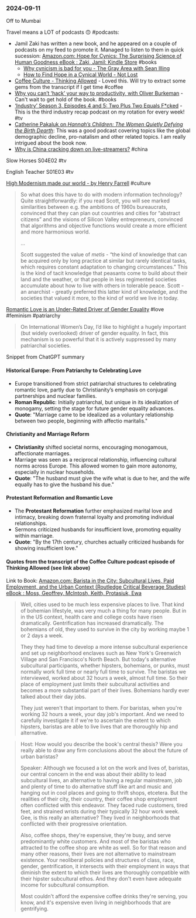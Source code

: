 ### 2024-09-11

Off to Mumbai

Travel means a LOT of podcasts 🙃 #podcasts:
* Jamil Zaki has written a new book, and he appeared on a couple of podcasts on my feed to promote it. Managed to listen to them in quick sucession: [Amazon.com: Hope for Cynics: The Surprising Science of Human Goodness eBook : Zaki, Jamil: Kindle Store](https://www.amazon.com/Hope-Cynics-Surprising-Science-Goodness-ebook/dp/B0CR93L55W) #books
	* [Why cynicism is bad for you - The Gray Area with Sean Illing](https://lnns.co/KJrxd0Btgyj)
	* [How to Find Hope in a Cynical World - Not Lost](https://lnns.co/aqvnmTCclKU)
* [Coffee Culture - Thinking Allowed](https://lnns.co/5HU4-vB0omc) - Loved this. Will try to extract some gems from the transcript if I get time #coffee 
* [Why you can’t ‘hack’ your way to productivity, with Oliver Burkeman](https://lnns.co/ANUPVDpXhaM) - Can't wait to get hold of the book. #books
* [‘Industry’ Season 3, Episodes 4 and 5: Two Plus Two Equals F\*cked](https://lnns.co/y2GIrJ78qxU) - This is the third industry recap podcast on my rotation for every week! #tv
* [Catherine Pakaluk on _Hannah’s Children: The Women Quietly Defying the Birth Dearth_](https://lnns.co/0vM9bNpx78T): This was a good podcast covering topics like the global demographic decline, pro-natalism and other related topics. I am really intrigued about the book now.
* [Why is China cracking down on live-streamers?](https://www.economist.com/podcasts/2024/09/10/why-is-china-cracking-down-on-live-streamers) #china

Slow Horses S04E02 #tv

English Teacher S01E03 #tv

[High Modernism made our world - by Henry Farrell](https://www.programmablemutter.com/p/high-modernism-made-our-world) #culture

> So what does this have to do with modern information technology? Quite straightforwardly: if you read Scott, you will see marked similarities between e.g. the ambitions of 1960s bureaucrats, convinced that they can plan out countries and cities for “abstract citizens” and the visions of Silicon Valley entrepreneurs, convinced that algorithms and objective functions would create a more efficient and more harmonious world.
> 
> …
> 
> Scott suggested the value of _metis_ - “the kind of knowledge that can be acquired only by long practice at similar but rarely identical tasks, which requires constant adaptation to changing circumstances.” This is the kind of tacit knowledge that peasants come to build about their land and the weather, or that people in less regimented societies accumulate about how to live with others in tolerable peace. Scott - an anarchist - greatly preferred this latter kind of knowledge, and the societies that valued it more, to the kind of world we live in today.


[Romantic Love is an Under-Rated Driver of Gender Equality](https://www.ggd.world/p/romantic-love-is-an-under-rated-driver) #love #feminism  #patriarchy

> On International Women’s Day, I’d like to highlight a hugely important (but widely overlooked) driver of gender equality. In fact, this mechanism is so powerful that it is actively suppressed by many patriarchal societies.

Snippet from ChatGPT summary
#### Historical Europe: From Patriarchy to Celebrating Love

- Europe transitioned from strict patriarchal structures to celebrating romantic love, partly due to Christianity’s emphasis on conjugal partnerships and nuclear families.
- **Roman Republic**: Initially patriarchal, but unique in its idealization of monogamy, setting the stage for future gender equality advances.
- **Quote**: "Marriage came to be idealized as a voluntary relationship between two people, beginning with affectio maritalis."

#### Christianity and Marriage Reform

- **Christianity** shifted societal norms, encouraging monogamous, affectionate marriages.
- Marriage was seen as a reciprocal relationship, influencing cultural norms across Europe. This allowed women to gain more autonomy, especially in nuclear households.
- **Quote**: "The husband must give the wife what is due to her, and the wife equally has to give the husband his due."

#### Protestant Reformation and Romantic Love

- The **Protestant Reformation** further emphasized marital love and intimacy, breaking down fraternal loyalty and promoting individual relationships.
- Sermons criticized husbands for insufficient love, promoting equality within marriage.
- **Quote**: "By the 17th century, churches actually criticized husbands for showing insufficient love."

#### Quotes from the transcript of the Coffee Culture podcast episode of Thinking Allowed (see link above)

Link to Book: [Amazon.com: Barista in the City: Subcultural Lives, Paid Employment, and the Urban Context (Routledge Critical Beverage Studies) eBook : Moss, Geoffrey, McIntosh, Keith, Protasiuk, Ewa](https://www.amazon.com/Barista-City-Subcultural-Employment-Routledge-ebook/dp/B0CKFMCGHC)

> Well, cities used to be much less expensive places to live. That kind of bohemian lifestyle, was very much a thing for many people. But in in the US context, health care and college costs have risen dramatically. Gentrification has increased dramatically. The bohemians of old, they used to survive in the city by working maybe 1 or 2 days a week.
> 
> They they had time to develop a more intense subcultural experience and set up neighborhood enclaves such as New York's Greenwich Village and San Francisco's North Beach. But today's alternative subcultural participants, whether hipsters, bohemians, or punks, must normally work full time or nearly full time to survive. The baristas we interviewed, worked about 32 hours a week, almost full time. So their place of employment just limits their subcultural activities and becomes a more substantial part of their lives. Bohemians hardly ever talked about their day jobs.
> 
> They just weren't that important to them. For baristas, when you're working 32 hours a week, your day job's important. And we need to carefully investigate it if we're to ascertain the extent to which hipsters, baristas are able to live lives that are thoroughly hip and alternative.

> Host: How would you describe the book's central thesis? Were you really able to draw any firm conclusions about the about the future of urban baristas?
> 
> Speaker: Although we focused a lot on the work and lives of, baristas, our central concern in the end was about their ability to lead subcultural lives, an alternative to having a regular mainstream, job and plenty of time to do alternative stuff like art and music and hanging out in cool places and going to thrift shops, etcetera. But the realities of their city, their country, their coffee shop employment often conflicted with this endeavor. They faced rude customers, tired feet, and strained wrists during their typically 32 hour work week. Gee, is this really an alternative? They lived in neighborhoods that conflicted with their progressive orientation.
> 
> Also, coffee shops, they're expensive, they're busy, and serve predominantly white customers. And most of the baristas who attracted to the coffee shop are white as well. So for that reason and many other reasons, their lives are not alternative to mainstream existence. Your neoliberal policies and structures of class, race, gender, gentrification, it intersects with their employment in ways that diminish the extent to which their lives are thoroughly compatible with their hipster subcultural ethos. And they don't even have adequate income for subcultural consumption.
> 
> Most couldn't afford the expensive coffee drinks they're serving, you know, and it's expensive even living in neighborhoods that are gentrifying.
